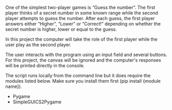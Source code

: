 One of the simplest two-player games is “Guess the number”. The first player thinks of a secret number in some known range while the second player attempts to guess the number. After each guess, the first player answers either “Higher”, “Lower” or “Correct!” depending on whether the secret number is higher, lower or equal to the guess. 

In this project the computer will take the role of the first player while the user play as the second player.

The user interacts with the program using an input field and several buttons. For this project, the canvas will be ignored and the computer's responses will be printed directly in the console.

The script runs locally from the command line but it does require the modules listed below.  Make sure you install them first (pip install {module name}).
  
- Pygame
- SimpleGUICS2Pygame